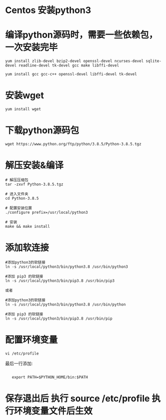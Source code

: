 # Centos 安装python3

# 编译python源码时，需要一些依赖包，一次安装完毕

```
yum install zlib-devel bzip2-devel openssl-devel ncurses-devel sqlite-devel readline-devel tk-devel gcc make libffi-devel

yum install gcc gcc-c++ openssl-devel libffi-devel tk-devel

```
# 安装wget

```
yum install wget
```

# 下载python源码包

``` wget https://www.python.org/ftp/python/3.8.5/Python-3.8.5.tgz ```

# 解压安装&编译

```
# 解压压缩包
tar -zxvf Python-3.8.5.tgz  

# 进入文件夹
cd Python-3.8.5

# 配置安装位置
./configure prefix=/usr/local/python3

# 安装
make && make install
```
# 添加软连接

```
#添加python3的软链接 
ln -s /usr/local/python3/bin/python3.8 /usr/bin/python3 

#添加 pip3 的软链接 
ln -s /usr/local/python3/bin/pip3.8 /usr/bin/pip3

或者

#添加python3的软链接 
ln -s /usr/local/python3/bin/python3.8 /usr/bin/python

#添加 pip3 的软链接 
ln -s /usr/local/python3/bin/pip3.8 /usr/bin/pip

```

# 配置环境变量
```vi /etc/profile```

最后一行添加:

```export PYTHON_HOME=/usr/local/python3

   export PATH=$PYTHON_HOME/bin:$PATH
```

# 保存退出后 执行 source /etc/profile 执行环境变量文件后生效

